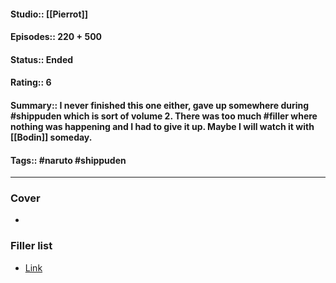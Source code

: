 #### Studio:: [[Pierrot]]
####  Episodes:: 220 + 500 
#### Status:: Ended
#### Rating:: 6
#### Summary:: I never finished this one either, gave up somewhere during #shippuden which is sort of volume 2. There was too much #filler where nothing was happening and I had to give it up. Maybe I will watch it with [[Bodin]] someday.
#### Tags:: #naruto #shippuden 

---
### Cover
- ![]()

### Filler list

- [Link](https://www.animefillerlist.com/shows/naruto/)